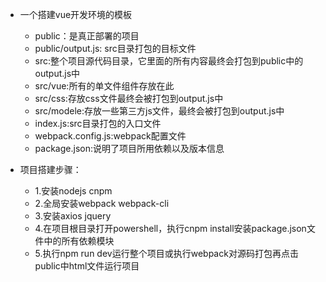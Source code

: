 - 一个搭建vue开发环境的模板
  - public：是真正部署的项目
  - public/output.js: src目录打包的目标文件
  - src:整个项目源代码目录，它里面的所有内容最终会打包到public中的output.js中
  - src/vue:所有的单文件组件存放在此
  - src/css:存放css文件最终会被打包到output.js中
  - src/modele:存放一些第三方js文件，最终会被打包到output.js中
  - index.js:src目录打包的入口文件
  - webpack.config.js:webpack配置文件
  - package.json:说明了项目所用依赖以及版本信息

- 项目搭建步骤：
  - 1.安装nodejs cnpm 
  - 2.全局安装webpack webpack-cli 
  - 3.安装axios jquery 
  - 4.在项目根目录打开powershell，执行cnpm install安装package.json文件中的所有依赖模块 
  - 5.执行npm run dev运行整个项目或执行webpack对源码打包再点击public中html文件运行项目
